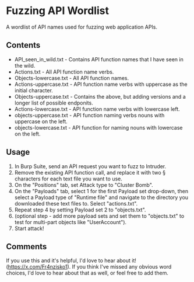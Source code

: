# Fuzzing API Wordlist 

A wordlist of API names used for fuzzing web application APIs.

## Contents

- API_seen_in_wild.txt - Contains API function names that I have seen in the wild.
- Actions.txt - All API function name verbs.
- Objects-lowercase.txt - All API function names.
- Actions-uppercase.txt - API function name verbs with uppercase as the initial character.
- Objects-uppercase.txt - Contains the above, but adding versions and a longer list of possible endponits.
- Actions-lowercase.txt - API function name verbs with lowercase left.
- objects-uppercase.txt - API function naming verbs nouns with uppercase on the left.
- objects-lowercase.txt - API function for naming nouns with lowercase on the left.

## Usage

1.  In Burp Suite, send an API request you want to fuzz to Intruder.
2.  Remove the existing API function call, and replace it with two § characters for each text file you want to use.
3.  On the "Positions" tab, set Attack type to "Cluster Bomb".
4.  On the "Payloads" tab, select 1 for the first Payload set drop-down, then select a Payload type of "Runtime file" and navigate to the directory you downloaded these text files to. Select "actions.txt".
5.  Repeat step 4 by setting Payload set 2 to "objects.txt".
6.  (optional step - add more payload sets and set them to "objects.txt" to test for multi-part objects like "UserAccount").
7.  Start attack!

## Comments

If you use this and it's helpful, I'd love to hear about it! (https://x.com/Fr4nzisko1). If you think I've missed any obvious word choices, I'd love to hear about that as well, or feel free to add them.

